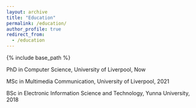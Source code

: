 ```yaml
---
layout: archive
title: "Education"
permalink: /education/
author_profile: true
redirect_from:
  - /education
---
```


{% include base_path %}

PhD in Computer Science, University of Liverpool, Now


MSc in Multimedia Communication, University of Liverpool, 2021


BSc in Electronic Information Science and Technology, Yunna University, 2018
